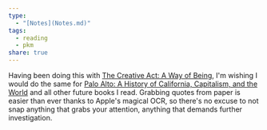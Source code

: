 ```yaml
---
type:
  - "[Notes](Notes.md)"
tags:
  - reading
  - pkm
share: true
---
```


Having been doing this with [The Creative Act: A Way of Being](./External/The%20Creative%20Act.md), I'm wishing I would do the same for [Palo Alto: A History of California, Capitalism, and the World](./External/Palo%20Alto.md) and all other future books I read. Grabbing quotes from paper is easier than ever thanks to Apple's magical OCR, so there's no excuse to not snap anything that grabs your attention, anything that demands further investigation.